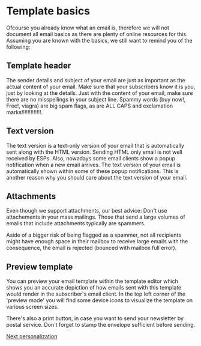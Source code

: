 # Template basics

Ofcourse you already know what an email is, therefore we will not document
all email basics as there are plenty of online resources for this. Assuming
you are known with the basics, we still want to remind you of the following:


## Template header
The sender details and subject of your email are just as important as the
actual content of your email. Make sure that your subscribers know it is you, 
just by looking at the details. Just with the content
of your email, make sure there are no misspellings in your subject line. Spammy words (buy now!, Free!,
viagra) are big spam flags, as are ALL CAPS and exclamation marks!!!!!!!!!!!!!.


## Text version
The text version is a text-only version of your email that is automatically sent
along with the HTML version. Sending HTML only email is not well received by ESPs. Also, nowadays some
email clients show a popup notification when a new email arrives. The text
version of your email is automatically shown within some of these popup
notifications. This is another reason why you should care about the text
version of your email.


## Attachments
Even though we support attachments, our best advice: Don't use attachements
in your mass mailings. Those that send a large volumes of emails that include attachments
typically are spammers.

Aside of a bigger risk of being flagged as a spammer, not all recipients
might have enough space in their mailbox to receive large emails with the
consequence, the email is rejected (bounced with mailbox full error).

## Preview template
You can preview your email template within the template editor which shows
you an accurate depiction of how emails sent with this template would render
in the subscriber's email client. In the top left corner of the 'preview mode'
you will find some device icons to visualize the template on various screen
sizes.

There's also a print button, in case you want to send your newsletter by
postal service. Don't forget to stamp the envelope sufficient before sending.

[Next personalization](template-editor/personalization)
